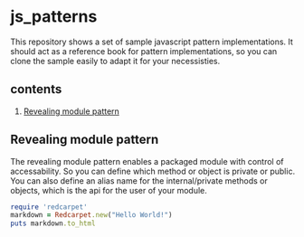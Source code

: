 # js_patterns
This repository shows a set of sample javascript pattern implementations. It should act as a reference book for pattern implementations, so you can clone the sample easily to adapt it for your necessisties.

## contents
1. [Revealing module pattern](https://github.com/impnguyen/js_patterns/blob/master/README.md#revealing-module-pattern)



## Revealing module pattern
The revealing module pattern enables a packaged module with control of accessability. So you can define which method or object is private or public. You can also define an alias name for the internal/private methods or objects, which is the api for the user of your module.

```ruby
require 'redcarpet'
markdown = Redcarpet.new("Hello World!")
puts markdown.to_html
```
